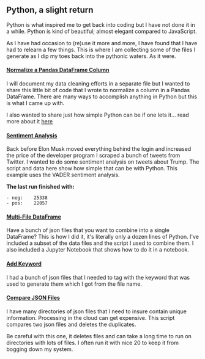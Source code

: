 ## Python, a slight return

Python is what inspired me to get back into coding but I have not done it in a while. Python is kind of beautiful; almost elegant compared to JavaScript.

As I have had occasion to (re)use it more and more, I have found that I have had to relearn a few things. This is where I am collecting some of the files I generate as I dip my toes back into the pythonic waters.  As it were.

#### [Normalize a Pandas DataFrame Column](https://github.com/TripKendall/python_examples/tree/main/normalizePandasCol)
I will document my data cleaning efforts in a separate file but I wanted to share this little bit of code that I wrote to normalize a column in a Pandas DataFrame.  There are many ways to accomplish anything in Python but this is what I came up with.  

I also wanted to share just how simple Python can be if one lets it...
read more about it [here](https://tripkendall.com/normalize-a-pandas-dataframe-column/)


#### [Sentiment Analysis](https://github.com/TripKendall/python_examples/tree/main/sentimentAnalyzer)
Back before Elon Musk moved everything behind the login and increased the price of the developer program I scraped a bunch of tweets from Twitter.  I wanted to do some sentiment analysis on tweets about Trump. The script and data here show how simple that can be with Python.
This example uses the VADER sentiment analysis.

**The last run finished with:**
```
- neg:    25338
- pos:    22057
```
#### [Multi-File DataFrame](https://github.com/TripKendall/python_examples/tree/main/multiFileDataFrame)
Have a bunch of json files that you want to combine into a single DataFrame?  This is how I did it, it's literally only a dozen lines of Python.  I've included a subset of the data files and the script I used to combine them.  I also included a Jupyter Notebook that shows how to do it in a notebook.

#### [Add Keyword](#)
I had a bunch of json files that I needed to tag with the keyword that was used to generate them which I got from the file name. 

#### [Compare JSON Files](#)
I have many directories of json files that I need to insure contain unique information.
Processing in the cloud can get expensive. This script compares two json files and deletes the duplicates.

Be careful with this one, it deletes files and can take a long time to run on directories with lots of files.  I often run it with nice 20 to keep it from bogging down my system.